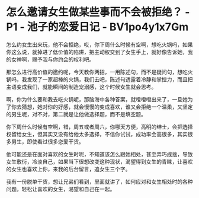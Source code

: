 # 怎么邀请女生做某些事而不会被拒绝？ - P1 - 池子的恋爱日记 - BV1po4y1x7Gm

怎么约女生出来玩，他不会拒绝，哎，你下周什么时候有空啊，想吃火锅吗，如果你这么说，就掉进了低价值的陷阱，把主动权交到了女生手上，就好像告诉她，我的女神啊，赐予我与你约会的权利吧。

那怎么进行高价值的邀约呢，今天教你两招，一用陈述句，而不是疑问句，想吃火锅吗，我发现了一家超棒的火锅，我们去吧，陈述句透露着冷静和掌控力，而且把主语变成我们，就能瞬间的制造宠溺感，这个时候女生就会思考。

啊，你为什么要和我去吃火锅呢，那脑海中各种答案，就噔噔噔出来了，一旦她为了你去猜想，她对你的好感，就会慢慢的变成喜欢，谁又会拒绝一个温柔，又坚定的男生呢，对不对，第二就是让他做选择题，而不是填空题。

你下周什么时候有空啊，错，周五或者周六，你哪天方便，高明的绅士，会把选择权留给女生，但其实又没有给他太多选择，不信你试试，成功率会高很多，其实很多男生，即使看过很多恋爱干货。

他可能还是在面对喜欢的女生时呢，不知道该怎么跟她相处，甚至弄巧成拙，导致女生敷衍，冷淡自己，如果当下很想改变这种现状，渴望得到女生的青睐，让喜欢的女生也喜欢上你，来我的后台留言，追女生三个字。

我有一份脱单干货，想让兄弟们看到，里面就讲了，如何应对和女生相处时的各种问题，轻松让喜欢的女生，渴望和自己在一起。